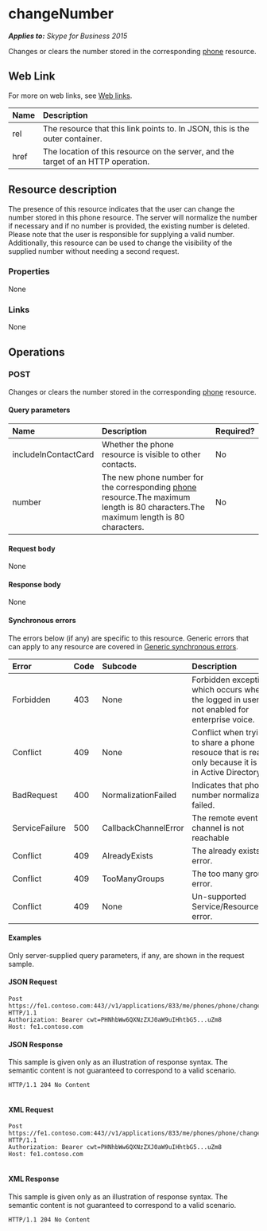 
# changeNumber 


 _**Applies to:** Skype for Business 2015_

Changes or clears the number stored in the corresponding [phone](phone_ref.md) resource.

## Web Link
<a name="sectionSection0"> </a>

For more on web links, see [Web links](WebLinks.md).



|**Name**|**Description**|
|:-----|:-----|
|rel|The resource that this link points to. In JSON, this is the outer container.|
|href|The location of this resource on the server, and the target of an HTTP operation.|

## Resource description
<a name="sectionSection1"> </a>

The presence of this resource indicates that the user can change the number stored in this phone resource. The server will normalize the number if necessary and if no number is provided, the existing number is deleted. Please note that the user is responsible for supplying a valid number. Additionally, this resource can be used to change the visibility of the supplied number without needing a second request. 


### Properties

None


### Links

None


## Operations
<a name="sectionSection2"> </a>




### POST

Changes or clears the number stored in the corresponding [phone](phone_ref.md) resource.


#### Query parameters





|**Name**|**Description**|**Required?**|
|:-----|:-----|:-----|
|includeInContactCard|Whether the phone resource is visible to other contacts.|No|
|number|The new phone number for the corresponding [phone](phone_ref.md) resource.The maximum length is 80 characters.The maximum length is 80 characters.|No|

#### Request body

None


#### Response body

None


#### Synchronous errors

The errors below (if any) are specific to this resource. Generic errors that can apply to any resource are covered in [Generic synchronous errors](GenericSynchronousErrors.md).



|**Error**|**Code**|**Subcode**|**Description**|
|:-----|:-----|:-----|:-----|
|Forbidden|403|None|Forbidden exception which occurs when the logged in user is not enabled for enterprise voice.|
|Conflict|409|None|Conflict when trying to share a phone resouce that is read only because it is set in Active Directory|
|BadRequest|400|NormalizationFailed|Indicates that phone number normalization failed.|
|ServiceFailure|500|CallbackChannelError|The remote event channel is not reachable|
|Conflict|409|AlreadyExists|The already exists error.|
|Conflict|409|TooManyGroups|The too many groups error.|
|Conflict|409|None|Un-supported Service/Resource/API error.|

#### Examples

Only server-supplied query parameters, if any, are shown in the request sample.


#### JSON Request


```
Post https://fe1.contoso.com:443//v1/applications/833/me/phones/phone/changeNumber HTTP/1.1
Authorization: Bearer cwt=PHNhbWw6QXNzZXJ0aW9uIHhtbG5...uZm8
Host: fe1.contoso.com

```


#### JSON Response

This sample is given only as an illustration of response syntax. The semantic content is not guaranteed to correspond to a valid scenario.


```
HTTP/1.1 204 No Content
									
```


#### XML Request


```
Post https://fe1.contoso.com:443//v1/applications/833/me/phones/phone/changeNumber HTTP/1.1
Authorization: Bearer cwt=PHNhbWw6QXNzZXJ0aW9uIHhtbG5...uZm8
Host: fe1.contoso.com
									
```


#### XML Response

This sample is given only as an illustration of response syntax. The semantic content is not guaranteed to correspond to a valid scenario.


```
HTTP/1.1 204 No Content
									
```

